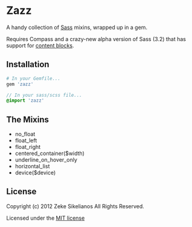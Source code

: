 Zazz
====

A handy collection of [Sass](http://sass-lang.com/) mixins, wrapped up in a gem.

Requires Compass and a crazy-new alpha version of Sass (3.2) that has support for 
[content blocks](http://thesassway.com/intermediate/responsive-web-design-part-2).

Installation
------------

```ruby
# In your Gemfile...
gem 'zazz'
```

```sass
// In your sass/scss file...
@import 'zazz'
```

The Mixins
----------

- no_float
- float_left
- float_right
- centered_container($width)
- underline_on_hover_only
- horizontal_list
- device($device)
    
License
-------
Copyright (c) 2012 Zeke Sikelianos
All Rights Reserved.

Licensed under the [MIT license](http://www.opensource.org/licenses/mit-license.php)